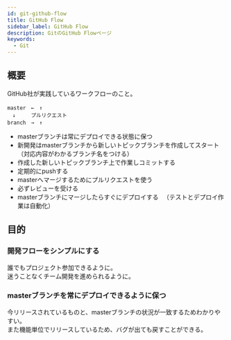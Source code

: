 ```yaml
---
id: git-github-flow
title: GitHub Flow
sidebar_label: GitHub Flow
description: GitのGitHub Flowページ
keywords:
  - Git
---
```


## 概要
GitHub社が実践しているワークフローのこと。
```
master　←　↑
　↓　　　プルリクエスト
branch　→　↑
```

- masterブランチは常にデプロイできる状態に保つ
- 新開発はmasterブランチから新しいトピックブランチを作成してスタート（対応内容がわかるブランチ名をつける）
- 作成した新しいトピックブランチ上で作業しコミットする
- 定期的にpushする
- masterへマージするためにプルリクエストを使う
- 必ずレビューを受ける
- masterブランチにマージしたらすぐにデプロイする
　（テストとデプロイ作業は自動化）

## 目的
### 開発フローをシンプルにする
誰でもプロジェクト参加できるように。  
迷うことなくチーム開発を進められるように。

### masterブランチを常にデプロイできるように保つ
今リリースされているものと、masterブランチの状況が一致するためわかりやすい。  
また機能単位でリリースしているため、バグが出ても戻すことができる。